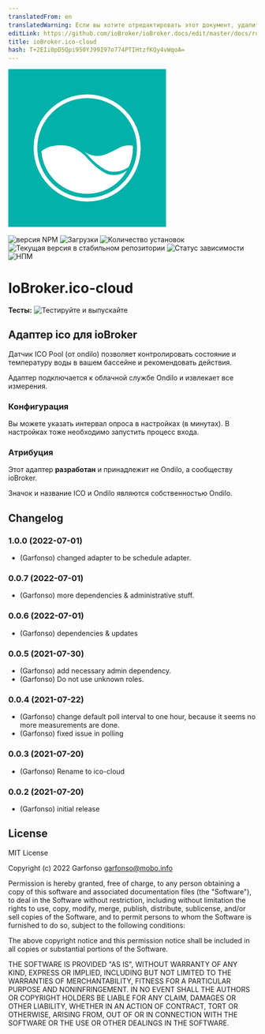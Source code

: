 ```yaml
---
translatedFrom: en
translatedWarning: Если вы хотите отредактировать этот документ, удалите поле «translationFrom», в противном случае этот документ будет снова автоматически переведен
editLink: https://github.com/ioBroker/ioBroker.docs/edit/master/docs/ru/adapterref/iobroker.ico-cloud/README.md
title: ioBroker.ico-cloud
hash: T+2EIi0pD5Qpi950YJ99I97o774PTIHtzfKQy4vWqoA=
---
```

![Логотип](../../../en/adapterref/iobroker.ico-cloud/admin/ico-cloud.png)

![версия NPM](https://img.shields.io/npm/v/iobroker.ico-cloud.svg)
![Загрузки](https://img.shields.io/npm/dm/iobroker.ico-cloud.svg)
![Количество установок](https://iobroker.live/badges/ico-cloud-installed.svg)
![Текущая версия в стабильном репозитории](https://iobroker.live/badges/ico-cloud-stable.svg)
![Статус зависимости](https://img.shields.io/david/iobroker-community-adapters/iobroker.ico-cloud.svg)
![НПМ](https://nodei.co/npm/iobroker.ico-cloud.png?downloads=true)

# IoBroker.ico-cloud
**Тесты:** ![Тестируйте и выпускайте](https://github.com/iobroker-community-adapters/ioBroker.ico-cloud/workflows/Test%20and%20Release/badge.svg)

## Адаптер ico для ioBroker
Датчик ICO Pool (от ondilo) позволяет контролировать состояние и температуру воды в вашем бассейне и рекомендовать действия.

Адаптер подключается к облачной службе Ondilo и извлекает все измерения.

### Конфигурация
Вы можете указать интервал опроса в настройках (в минутах).
В настройках тоже необходимо запустить процесс входа.

### Атрибуция
Этот адаптер **разработан** и принадлежит не Ondilo, а сообществу ioBroker.

Значок и название ICO и Ondilo являются собственностью Ondilo.

## Changelog
<!--
    Placeholder for the next version (at the beginning of the line):
    ### **WORK IN PROGRESS**
-->
### 1.0.0 (2022-07-01)
* (Garfonso) changed adapter to be schedule adapter.

### 0.0.7 (2022-07-01)
* (Garfonso) more dependencies & administrative stuff.

### 0.0.6 (2022-07-01)
* (Garfonso) dependencies & updates

### 0.0.5 (2021-07-30)
* (Garfonso) add necessary admin dependency.
* (Garfonso) Do not use unknown roles.

### 0.0.4 (2021-07-22)
* (Garfonso) change default poll interval to one hour, because it seems no more measurements are done.
* (Garfonso) fixed issue in polling

### 0.0.3 (2021-07-20)
* (Garfonso) Rename to ico-cloud

### 0.0.2 (2021-07-20)
* (Garfonso) initial release

## License
MIT License

Copyright (c) 2022 Garfonso <garfonso@mobo.info>

Permission is hereby granted, free of charge, to any person obtaining a copy
of this software and associated documentation files (the "Software"), to deal
in the Software without restriction, including without limitation the rights
to use, copy, modify, merge, publish, distribute, sublicense, and/or sell
copies of the Software, and to permit persons to whom the Software is
furnished to do so, subject to the following conditions:

The above copyright notice and this permission notice shall be included in all
copies or substantial portions of the Software.

THE SOFTWARE IS PROVIDED "AS IS", WITHOUT WARRANTY OF ANY KIND, EXPRESS OR
IMPLIED, INCLUDING BUT NOT LIMITED TO THE WARRANTIES OF MERCHANTABILITY,
FITNESS FOR A PARTICULAR PURPOSE AND NONINFRINGEMENT. IN NO EVENT SHALL THE
AUTHORS OR COPYRIGHT HOLDERS BE LIABLE FOR ANY CLAIM, DAMAGES OR OTHER
LIABILITY, WHETHER IN AN ACTION OF CONTRACT, TORT OR OTHERWISE, ARISING FROM,
OUT OF OR IN CONNECTION WITH THE SOFTWARE OR THE USE OR OTHER DEALINGS IN THE
SOFTWARE.
